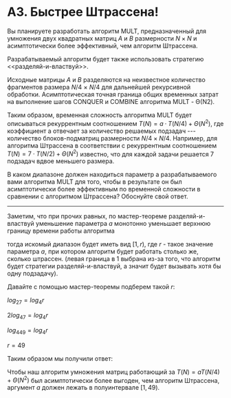 <script type="text/javascript"
  src="https://cdnjs.cloudflare.com/ajax/libs/mathjax/2.7.0/MathJax.js?config=TeX-AMS_CHTML">
</script>
<script type="text/x-mathjax-config">
  MathJax.Hub.Config({
    tex2jax: {
      inlineMath: [['$','$'], ['\\(','\\)']],
      processEscapes: true},
      jax: ["input/TeX","input/MathML","input/AsciiMath","output/CommonHTML"],
      extensions: ["tex2jax.js","mml2jax.js","asciimath2jax.js","MathMenu.js","MathZoom.js","AssistiveMML.js", "[Contrib]/a11y/accessibility-menu.js"],
      TeX: {
      extensions: ["AMSmath.js","AMSsymbols.js","noErrors.js","noUndefined.js"],
      equationNumbers: {
      autoNumber: "AMS"
      }
    }
  });
</script>



# А3. Быстрее Штрассена!

Вы планируете разработать алгоритм MULT, предназначенный для умножения двух квадратных матриц $A$ и $B$ размерности $N × N$ и асимптотически более эффективный, чем алгоритм Штрассена. 

Разрабатываемый алгоритм будет также использовать стратегию <<разделяй-и-властвуй>>.

Исходные матрицы $A$ и $B$ разделяются на неизвестное количество фрагментов размера $N/4$ × $N/4$ для дальнейшей рекурсивной обработки. Асимптотическая точная граница общих временных затрат на выполнение шагов CONQUER и COMBINE алгоритма MULT - Θ(N2).

Таким образом, временная сложность алгоритма MULT будет описываться рекуррентным соотношением $T(N) = a · T(N/4) + Θ(N^2)$, где коэффициент a отвечает за количество решаемых подзадач --- количество блоков-подматриц размерности $N/4 × N/4$. Например, для алгоритма Штрассена в соответствии с рекуррентным соотношением $T(N) = 7 · T(N/2) + Θ(N^2)$ известно, что для каждой задачи решается 7 подзадач вдвое меньшего размера.

В каком диапазоне должен находиться параметр a разрабатываемого вами алгоритма MULT для того, чтобы в результате он был асимптотически более эффективным по временной сложности в сравнении с алгоритмом Штрассена? Обоснуйте свой ответ.

-----------

Заметим, что при прочих равных, по мастер-теореме разделяй-и-властвуй уменьшение параметра $a$ монотонно уменьшает верхнюю границу времени работы алгоритма

тогда искомый диапазон будет иметь вид $[1,r)$, где $r$ - такое значение параметра $a$, при котором алгоритм будет работать столько же, сколько штрассен. (левая граница в $1$ выбрана из-за того, что алгоритм будет стратегии разделяй-и-властвуй, а значит будет вызывать хотя бы одну подзадачу).

Давайте с помощью мастер-теоремы подберем такой $r$:

$log_27 = log_4r$

$2log_47=log_4r$

$log_449=log_4r$

$r=49$

Таким образом мы получили ответ:

Чтобы наш алгоритм умножения матриц работающий за $T(N) = aT(N/4) +\Theta(N^2)$ был асимптотически более выгоден, чем алгоритм Штрассена, аргумент $a$ должен лежать в полуинтервале $[1,49)$.